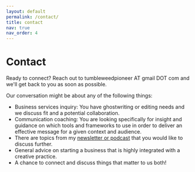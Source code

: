 ```yaml
---
layout: default
permalink: /contact/
title: contact
nav: true
nav_order: 4
---
```


# Contact

Ready to connect? Reach out to tumbleweedpioneer AT gmail DOT com and we'll get back to you as soon as possible. 

Our conversation might be about any of the following things:

* Business services inquiry: You have ghostwriting or editing needs and we discuss fit and a potential collaboration.
* Communication coaching: You are looking specifically for insight and guidance on which tools and frameworks to use in order to deliver an effective message for a given context and audience.
* There are topics from my [newsletter or podcast](https://tumbleweedpioneer.substack.com/) that you would like to discuss further.
* General advice on starting a business that is highly integrated with a creative practice.
* A chance to connect and discuss things that matter to us both!




